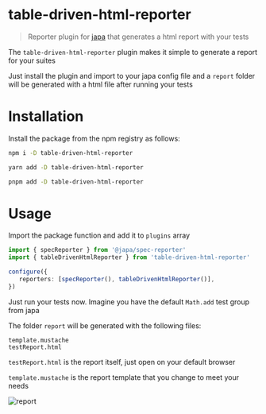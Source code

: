 # table-driven-html-reporter
> Reporter plugin for [japa](https://japa.dev) that generates a html report with your tests 

The `table-driven-html-reporter` plugin makes it simple to generate a report for your suites

Just install the plugin and import to your japa config file and a `report` folder will be generated with a html file after running your tests

# Installation
Install the package from the npm registry as follows:

```sh
npm i -D table-driven-html-reporter

yarn add -D table-driven-html-reporter

pnpm add -D table-driven-html-reporter
```

# Usage

Import the package function and add it to `plugins` array
```ts
import { specReporter } from '@japa/spec-reporter'
import { tableDrivenHtmlReporter } from 'table-driven-html-reporter'

configure({
   reporters: [specReporter(), tableDrivenHtmlReporter()],
})
```
Just run your tests now. Imagine you have the default `Math.add` test group from japa

The folder `report` will be generated with the following files:
```
template.mustache
testReport.html
```
`testReport.html` is the report itself, just open on your default browser

`template.mustache` is the report template that you change to meet your needs

![report](https://imgur.com/a/fWP9RO1)
